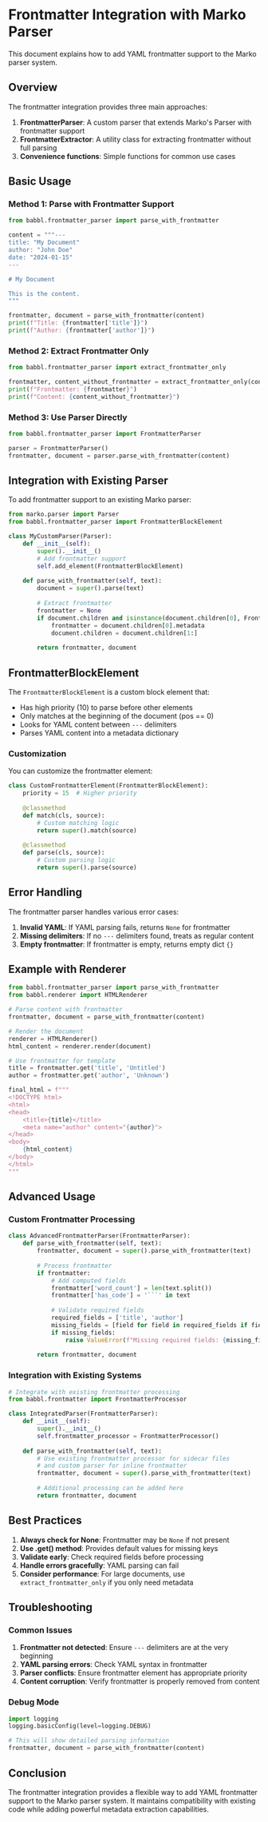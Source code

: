 # Frontmatter Integration with Marko Parser

This document explains how to add YAML frontmatter support to the Marko parser system.

## Overview

The frontmatter integration provides three main approaches:

1. **FrontmatterParser**: A custom parser that extends Marko's Parser with frontmatter support
2. **FrontmatterExtractor**: A utility class for extracting frontmatter without full parsing
3. **Convenience functions**: Simple functions for common use cases

## Basic Usage

### Method 1: Parse with Frontmatter Support

```python
from babbl.frontmatter_parser import parse_with_frontmatter

content = """---
title: "My Document"
author: "John Doe"
date: "2024-01-15"
---

# My Document

This is the content.
"""

frontmatter, document = parse_with_frontmatter(content)
print(f"Title: {frontmatter['title']}")
print(f"Author: {frontmatter['author']}")
```

### Method 2: Extract Frontmatter Only

```python
from babbl.frontmatter_parser import extract_frontmatter_only

frontmatter, content_without_frontmatter = extract_frontmatter_only(content)
print(f"Frontmatter: {frontmatter}")
print(f"Content: {content_without_frontmatter}")
```

### Method 3: Use Parser Directly

```python
from babbl.frontmatter_parser import FrontmatterParser

parser = FrontmatterParser()
frontmatter, document = parser.parse_with_frontmatter(content)
```

## Integration with Existing Parser

To add frontmatter support to an existing Marko parser:

```python
from marko.parser import Parser
from babbl.frontmatter_parser import FrontmatterBlockElement

class MyCustomParser(Parser):
    def __init__(self):
        super().__init__()
        # Add frontmatter support
        self.add_element(FrontmatterBlockElement)
    
    def parse_with_frontmatter(self, text):
        document = super().parse(text)
        
        # Extract frontmatter
        frontmatter = None
        if document.children and isinstance(document.children[0], FrontmatterBlockElement):
            frontmatter = document.children[0].metadata
            document.children = document.children[1:]
        
        return frontmatter, document
```

## FrontmatterBlockElement

The `FrontmatterBlockElement` is a custom block element that:

- Has high priority (10) to parse before other elements
- Only matches at the beginning of the document (pos == 0)
- Looks for YAML content between `---` delimiters
- Parses YAML content into a metadata dictionary

### Customization

You can customize the frontmatter element:

```python
class CustomFrontmatterElement(FrontmatterBlockElement):
    priority = 15  # Higher priority
    
    @classmethod
    def match(cls, source):
        # Custom matching logic
        return super().match(source)
    
    @classmethod
    def parse(cls, source):
        # Custom parsing logic
        return super().parse(source)
```

## Error Handling

The frontmatter parser handles various error cases:

1. **Invalid YAML**: If YAML parsing fails, returns `None` for frontmatter
2. **Missing delimiters**: If no `---` delimiters found, treats as regular content
3. **Empty frontmatter**: If frontmatter is empty, returns empty dict `{}`

## Example with Renderer

```python
from babbl.frontmatter_parser import parse_with_frontmatter
from babbl.renderer import HTMLRenderer

# Parse content with frontmatter
frontmatter, document = parse_with_frontmatter(content)

# Render the document
renderer = HTMLRenderer()
html_content = renderer.render(document)

# Use frontmatter for template
title = frontmatter.get('title', 'Untitled')
author = frontmatter.get('author', 'Unknown')

final_html = f"""
<!DOCTYPE html>
<html>
<head>
    <title>{title}</title>
    <meta name="author" content="{author}">
</head>
<body>
    {html_content}
</body>
</html>
"""
```

## Advanced Usage

### Custom Frontmatter Processing

```python
class AdvancedFrontmatterParser(FrontmatterParser):
    def parse_with_frontmatter(self, text):
        frontmatter, document = super().parse_with_frontmatter(text)
        
        # Process frontmatter
        if frontmatter:
            # Add computed fields
            frontmatter['word_count'] = len(text.split())
            frontmatter['has_code'] = '```' in text
            
            # Validate required fields
            required_fields = ['title', 'author']
            missing_fields = [field for field in required_fields if field not in frontmatter]
            if missing_fields:
                raise ValueError(f"Missing required fields: {missing_fields}")
        
        return frontmatter, document
```

### Integration with Existing Systems

```python
# Integrate with existing frontmatter processing
from babbl.frontmatter import FrontmatterProcessor

class IntegratedParser(FrontmatterParser):
    def __init__(self):
        super().__init__()
        self.frontmatter_processor = FrontmatterProcessor()
    
    def parse_with_frontmatter(self, text):
        # Use existing frontmatter processor for sidecar files
        # and custom parser for inline frontmatter
        frontmatter, document = super().parse_with_frontmatter(text)
        
        # Additional processing can be added here
        return frontmatter, document
```

## Best Practices

1. **Always check for None**: Frontmatter may be `None` if not present
2. **Use .get() method**: Provides default values for missing keys
3. **Validate early**: Check required fields before processing
4. **Handle errors gracefully**: YAML parsing can fail
5. **Consider performance**: For large documents, use `extract_frontmatter_only` if you only need metadata

## Troubleshooting

### Common Issues

1. **Frontmatter not detected**: Ensure `---` delimiters are at the very beginning
2. **YAML parsing errors**: Check YAML syntax in frontmatter
3. **Parser conflicts**: Ensure frontmatter element has appropriate priority
4. **Content corruption**: Verify frontmatter is properly removed from content

### Debug Mode

```python
import logging
logging.basicConfig(level=logging.DEBUG)

# This will show detailed parsing information
frontmatter, document = parse_with_frontmatter(content)
```

## Conclusion

The frontmatter integration provides a flexible way to add YAML frontmatter support to the Marko parser system. It maintains compatibility with existing code while adding powerful metadata extraction capabilities. 